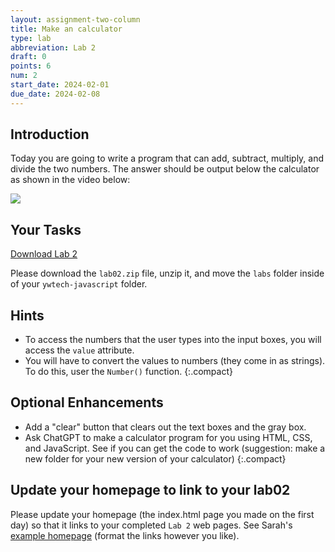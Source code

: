 ```yaml
---
layout: assignment-two-column
title: Make an calculator
type: lab
abbreviation: Lab 2
draft: 0
points: 6
num: 2
start_date: 2024-02-01
due_date: 2024-02-08
---
```


<style>
    .caption {
        font-weight: 700;
        margin: 0 0 20px 0;
        text-align: left;
    }

    .medium.frame {
        margin-bottom: 0;
    }

</style>


## Introduction 
Today you are going to write a program that can add, subtract, multiply, and divide the two numbers. The answer should be output below the calculator as shown in the video below:

<img class="medium frame" src="/spring2024/assets/images/labs/lab02/calculator.gif" />


## Your Tasks

<a href="/spring2024/course-files/labs/lab02.zip" class="nu-button">Download Lab 2 <i class="fas fa-download"></i></a> 

Please download the `lab02.zip` file, unzip it, and move the `labs` folder inside of your `ywtech-javascript` folder.

## Hints
* To access the numbers that the user types into the input boxes, you will access the `value` attribute.
* You will have to convert the values to numbers (they come in as strings). To do this, user the `Number()` function.
{:.compact}

## Optional Enhancements
* Add a "clear" button that clears out the text boxes and the gray box.
* Ask ChatGPT to make a calculator program for you using HTML, CSS, and JavaScript. See if you can get the code to work (suggestion: make a new folder for your new version of your calculator)
{:.compact}


## Update your homepage to link to your lab02
Please update your homepage (the index.html page you made on the first day) so that it links to your completed `Lab 2` web pages. See Sarah's <a href="https://vanwars.github.io/ywtech-javascript" target="_blank">example homepage</a> (format the links however you like).